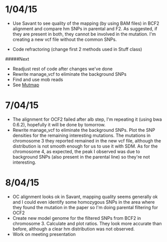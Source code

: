 1/04/15
===

- Use Savant to see quality of the mapping (by using BAM files) in BCF2 alignment and compare hm SNPs in parental and F2. As suggested, if they are present in both, they cannot be involved in the mutation. I'm creating a new vcf file without the common SNPs.

- Code refractoring (change first 2 methods used in Stuff class)

#####Next

- Readjust rest of code after changes we've done 
- Rewrite manage_vcf to eliminate the background SNPs
- Find and use mob reads 
- See [Mutmap](http://www.nature.com/nbt/journal/vaop/ncurrent/full/nbt.3188.html)

7/04/15
===
- The alignment for OCF2 failed after alb step, I'm repeating it (using bwa 0.6.2), hopefully it will be done by tomorrow. 
- Rewrite manage_vcf to eliminate the background SNPs. Plot the SNP densities for the remaining interesting mutations. The mutations in chromosome 3 they reported remained in the new vcf file, although the distribution is not smooth enough for us to use it with SDM. As for the chromosome 4, as expected, the peak I observed was due to background SNPs (also present in the parental line) so they're not interesting. 

8/04/15
===

- OC alignment looks ok in Savant, mapping quality seems generally ok and I could even identify some homozygous SNPs in the area where they found the mutation in the paper so I'm doing parental filtering for OCF2
- Create new model genome for the filtered SNPs from BCF2 in chromosome 3. Calculate and plot ratios. They look more accurate than before, although a clear hm distribution was not observed. 
- Work on meeting presentation 